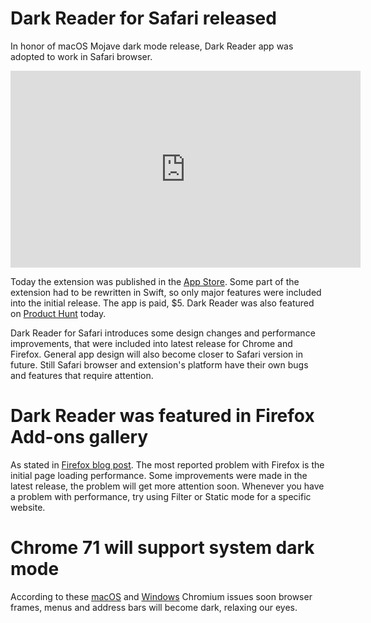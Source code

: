 # Dark Reader for Safari released

In honor of macOS Mojave dark mode release,
Dark Reader app was adopted to work in Safari browser.

<iframe width="560" height="315" src="https://www.youtube.com/embed/3bP6Dq5cF0o?rel=0" frameborder="0" allowfullscreen></iframe>

Today the extension was published in the [App Store](https://itunes.apple.com/app/dark-reader-for-safari/id1438243180).
Some part of the extension had to be rewritten in Swift,
so only major features were included into the initial release.
The app is paid, $5. Dark Reader was also featured on [Product Hunt](https://www.producthunt.com/posts/dark-reader-for-safari) today.

Dark Reader for Safari introduces some design changes and performance improvements,
that were included into latest release for Chrome and Firefox.
General app design will also become closer to Safari version in future.
Still Safari browser and extension's platform have their own bugs and features that require attention.

# Dark Reader was featured in Firefox Add-ons gallery

As stated in [Firefox blog post](https://blog.mozilla.org/addons/2018/10/01/octobers-featured-extensions-2/). The most reported problem with Firefox is the initial page loading performance.
Some improvements were made in the latest release,
the problem will get more attention soon.
Whenever you have a problem with performance, try using Filter or Static mode for a specific website.

# Chrome 71 will support system dark mode

According to these [macOS](https://bugs.chromium.org/p/chromium/issues/detail?id=850098)
and [Windows](https://bugs.chromium.org/p/chromium/issues/detail?id=838670)
Chromium issues
soon browser frames, menus and address bars will become dark, relaxing our eyes.
